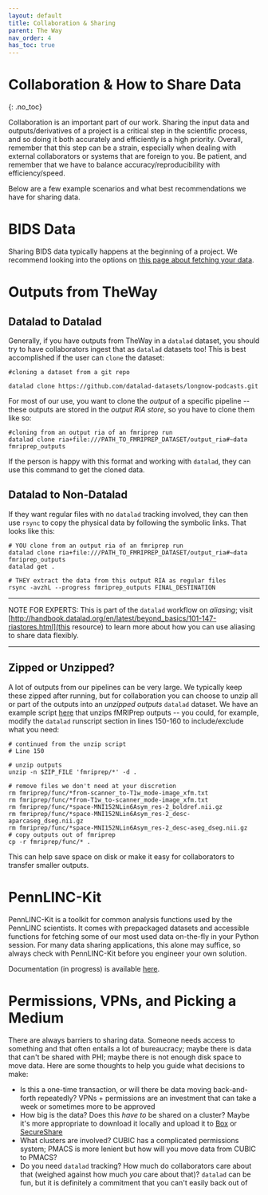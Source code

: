 ```yaml
---
layout: default
title: Collaboration & Sharing
parent: The Way
nav_order: 4
has_toc: true
---
```


# Collaboration & How to Share Data
{: .no_toc}

Collaboration is an important part of our work. Sharing the input data and outputs/derivatives of a project is a critical step in the scientific process, and so doing it both accurately and efficiently is a high priority. Overall, remember that this step can be a strain, especially when dealing with external collaborators or systems that are foreign to you. Be patient, and remember that we have to balance accuracy/reproducibility with efficiency/speed.

Below are a few example scenarios and what best recommendations we have for sharing data.

# BIDS Data

Sharing BIDS data typically happens at the beginning of a project. We recommend looking into the options on [this page about fetching your data](/docs/TheWay/FetchingYourData#FetchingYourData).

# Outputs from TheWay

## Datalad to Datalad
Generally, if you have outputs from TheWay in a `datalad` dataset, you should try to have collaborators ingest that as `datalad` datasets too! This is best accomplished if the user can `clone` the dataset:

```shell
#cloning a dataset from a git repo

datalad clone https://github.com/datalad-datasets/longnow-podcasts.git
```

For most of our use, you want to clone the _output_ of a specific pipeline -- these outputs are stored in the _output RIA store_, so you have to clone them like so:

```shell
#cloning from an output ria of an fmriprep run
datalad clone ria+file:///PATH_TO_FMRIPREP_DATASET/output_ria#~data fmriprep_outputs
```

If the person is happy with this format and working with `datalad`, they can use this command to get the cloned data. 

## Datalad to Non-Datalad

If they want regular files with no `datalad` tracking involved, they can then use `rsync` to copy the physical data by following the symbolic links. That looks like this:

```shell
# YOU clone from an output ria of an fmriprep run
datalad clone ria+file:///PATH_TO_FMRIPREP_DATASET/output_ria#~data fmriprep_outputs
datalad get .

# THEY extract the data from this output RIA as regular files
rsync -avzhL --progress fmriprep_outputs FINAL_DESTINATION
```

---
NOTE FOR EXPERTS: This is part of the `datalad` workflow on _aliasing_; visit [http://handbook.datalad.org/en/latest/beyond_basics/101-147-riastores.html](this resource) to learn more about how you can use aliasing to share data flexibly.

---

## Zipped or Unzipped?

A lot of outputs from our pipelines can be very large. We typically keep these zipped after running, but for collaboration you can choose to unzip all or part of the outputs into an _unzipped outputs_ `datalad` dataset. We have an example script [here](https://github.com/PennLINC/TheWay/blob/main/scripts/cubic/bootstrap-unzip-fmriprep.sh) that unzips fMRIPrep outputs -- you could, for example, modify the `datalad` runscript section in lines 150-160 to include/exclude what you need:

```shell
# continued from the unzip script
# Line 150

# unzip outputs
unzip -n $ZIP_FILE 'fmriprep/*' -d .

# remove files we don't need at your discretion
rm fmriprep/func/*from-scanner_to-T1w_mode-image_xfm.txt
rm fmriprep/func/*from-T1w_to-scanner_mode-image_xfm.txt
rm fmriprep/func/*space-MNI152NLin6Asym_res-2_boldref.nii.gz
rm fmriprep/func/*space-MNI152NLin6Asym_res-2_desc-aparcaseg_dseg.nii.gz
rm fmriprep/func/*space-MNI152NLin6Asym_res-2_desc-aseg_dseg.nii.gz
# copy outputs out of fmriprep
cp -r fmriprep/func/* .
```

This can help save space on disk or make it easy for collaborators to transfer smaller outputs.

# PennLINC-Kit

PennLINC-Kit is a toolkit for common analysis functions used by the PennLINC scientists. It comes with prepackaged datasets and accessible functions for fetching some of our most used data on-the-fly in your Python session. For many data sharing applications, this alone may suffice, so always check with PennLINC-Kit before you engineer your own solution.

Documentation (in progress) is available [here](https://pennlinc-kit.readthedocs.io/en/latest/#).

# Permissions, VPNs, and Picking a Medium

There are always barriers to sharing data. Someone needs access to something and that often entails a lot of bureaucracy; maybe there is data that can't be shared with PHI; maybe there is not enough disk space to move data. Here are some thoughts to help you guide what decisions to make:

- Is this a one-time transaction, or will there be data moving back-and-forth repeatedly? VPNs + permissions are an investment that can take a week or sometimes more to be approved
- How big is the data? Does this _have to_ be shared on a cluster? Maybe it's more appropriate to download it locally and upload it to [Box](https://www.isc.upenn.edu/pennbox) or [SecureShare](https://www.isc.upenn.edu/security/secure-share)
- What clusters are involved? CUBIC has a complicated permissions system; PMACS is more lenient but how will you move data from CUBIC to PMACS?
- Do you need `datalad` tracking? How much do collaborators care about that (weighed against how much _you_ care about that)? `datalad` can be fun, but it is definitely a commitment that you can't easily back out of
